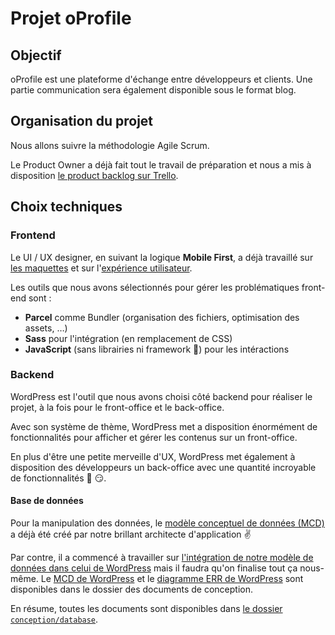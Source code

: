 # Projet oProfile

## Objectif

oProfile est une plateforme d'échange entre développeurs et clients. Une partie communication sera également disponible sous le format blog.

## Organisation du projet

Nous allons suivre la méthodologie Agile Scrum.

Le Product Owner a déjà fait tout le travail de préparation et nous a mis à disposition [le product backlog sur Trello](https://trello.com/invite/b/uGu3h9gt/561b35a47c2b2912876ddaafb489eff5/oprofile).

## Choix techniques

### Frontend

Le UI / UX designer, en suivant la logique **Mobile First**, a déjà travaillé sur [les maquettes](./conception/integration/ui/README.md) et sur l'[expérience utilisateur](./conception/integration/ux/README.md).

Les outils que nous avons sélectionnés pour gérer les problématiques front-end sont :

- **Parcel** comme Bundler (organisation des fichiers, optimisation des assets, &hellip;)
- **Sass** pour l'intégration (en remplacement de CSS)
- **JavaScript** (sans librairies ni framework :muscle:) pour les intéractions

### Backend

WordPress est l'outil que nous avons choisi côté backend pour réaliser le projet, à la fois pour le front-office et le back-office.

Avec son système de thème, WordPress met a disposition énormément de fonctionnalités pour afficher et gérer les contenus sur un front-office.

En plus d'être une petite merveille d'UX, WordPress met également à disposition des développeurs un back-office avec une quantité incroyable de fonctionnalités :tada: :smirk:.

#### Base de données

Pour la manipulation des données, le [modèle conceptuel de données (MCD)](./conception/database/oprofile-mcd.svg) a déjà été créé par notre brillant architecte d'application :v:

Par contre, il a commencé à travailler sur [l'intégration de notre modèle de données dans celui de WordPress](./conception/database/README.md) mais il faudra qu'on finalise tout ça nous-même. Le [MCD de WordPress](./conception/database/wordpress-mcd.svg) et le [diagramme ERR de WordPress](./conception/database/wordpress-eer.png) sont disponibles dans le dossier des documents de conception.

En résume, toutes les documents sont disponibles dans [le dossier `conception/database`](./conception/database).
